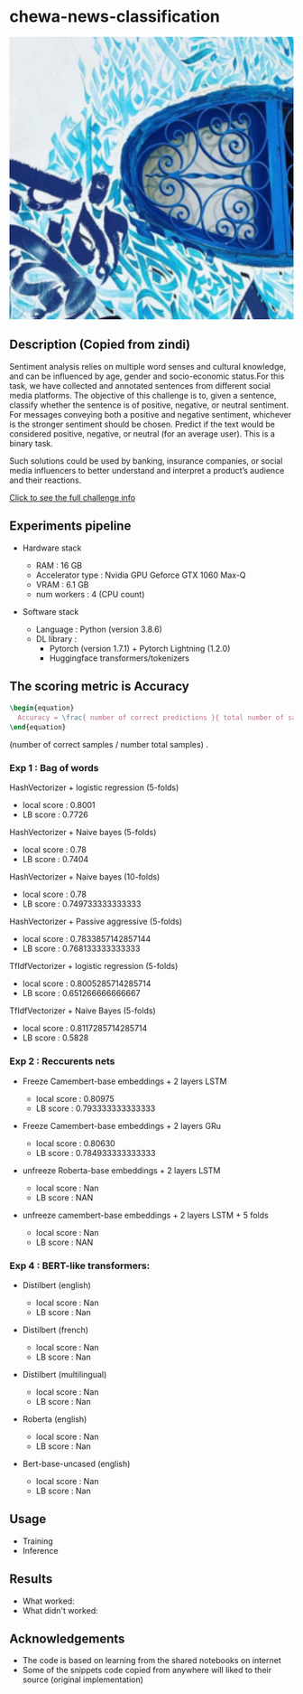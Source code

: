 # chewa-news-classification

<p align="center">
  <img src="poster.png"
  alt="Markdown Monster icon"
      width=800
      height=500/>
</p>

## Description (Copied from zindi)

Sentiment analysis relies on multiple word senses and cultural knowledge, and can be influenced by age, gender and socio-economic status.For this task, we have collected and annotated sentences from different social media platforms. The objective of this challenge is to, given a sentence, classify whether the sentence is of positive, negative, or neutral sentiment. For messages conveying both a positive and negative sentiment, whichever is the stronger sentiment should be chosen. Predict if the text would be considered positive, negative, or neutral (for an average user). This is a binary task.

Such solutions could be used by banking, insurance companies, or social media influencers to better understand and interpret a product’s audience and their reactions.

[Click to see the full challenge info](https://zindi.africa/competitions/ai4d-icompass-social-media-sentiment-analysis-for-tunisian-arabizi)

## Experiments pipeline

- Hardware stack

  - RAM : 16 GB
  - Accelerator type : Nvidia GPU Geforce GTX 1060 Max-Q
  - VRAM : 6.1 GB
  - num workers : 4 (CPU count)

- Software stack
  - Language : Python (version 3.8.6)
  - DL library :
    - Pytorch (version 1.7.1) + Pytorch Lightning (1.2.0)
    - Huggingface transformers/tokenizers

## The scoring metric is **Accuracy**

```latex
\begin{equation}
  Accuracy = \frac{ number of correct predictions }{ total number of samples }
\end{equation}

```

(number of correct samples / number total samples) .

### Exp 1 : Bag of words

HashVectorizer + logistic regression (5-folds)

- local score : 0.8001
- LB score : 0.7726

HashVectorizer + Naive bayes (5-folds)

- local score : 0.78
- LB score : 0.7404

HashVectorizer + Naive bayes (10-folds)

- local score : 0.78
- LB score : 0.749733333333333

HashVectorizer + Passive aggressive (5-folds)

- local score : 0.7833857142857144
- LB score : 0.768133333333333

TfIdfVectorizer + logistic regression (5-folds)

- local score : 0.8005285714285714
- LB score : 0.651266666666667

TfIdfVectorizer + Naive Bayes (5-folds)

- local score : 0.8117285714285714
- LB score : 0.5828

### Exp 2 : Reccurents nets

- Freeze Camembert-base embeddings + 2 layers LSTM

  - local score : 0.80975
  - LB score : 0.793333333333333

- Freeze Camembert-base embeddings + 2 layers GRu

  - local score : 0.80630
  - LB score : 0.784933333333333

- unfreeze Roberta-base embeddings + 2 layers LSTM

  - local score : Nan
  - LB score : NAN

- unfreeze camembert-base embeddings + 2 layers LSTM + 5 folds

  - local score : Nan
  - LB score : NAN

### Exp 4 : BERT-like transformers:

- Distilbert (english)

  - local score : Nan
  - LB score : Nan

- Distilbert (french)

  - local score : Nan
  - LB score : Nan

- Distilbert (multilingual)

  - local score : Nan
  - LB score : Nan

- Roberta (english)

  - local score : Nan
  - LB score : Nan

- Bert-base-uncased (english)

  - local score : Nan
  - LB score : Nan

## Usage

- Training
- Inference

## Results

- What worked:
- What didn't worked:

## Acknowledgements

- The code is based on learning from the shared notebooks on internet
- Some of the snippets code copied from anywhere will liked to their source (original implementation)

